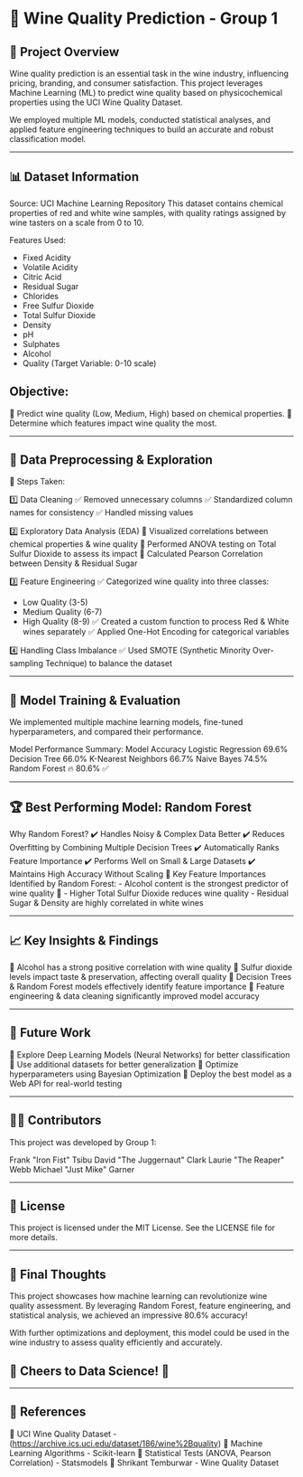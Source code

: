 # 🍷 Wine Quality Prediction - Group 1

## 📌 Project Overview

Wine quality prediction is an essential task in the wine industry, influencing pricing, branding, and consumer satisfaction. This project leverages Machine Learning (ML) to predict wine quality based on physicochemical properties using the UCI Wine Quality Dataset.

We employed multiple ML models, conducted statistical analyses, and applied feature engineering techniques to build an accurate and robust classification model.

---

## 📊 Dataset Information

Source: UCI Machine Learning Repository
This dataset contains chemical properties of red and white wine samples, with quality ratings assigned by wine tasters on a scale from 0 to 10.

Features Used:
   - Fixed Acidity
   - Volatile Acidity
   - Citric Acid
   - Residual Sugar
   - Chlorides
   - Free Sulfur Dioxide
   - Total Sulfur Dioxide
   - Density
   - pH
   - Sulphates
   - Alcohol
   - Quality (Target Variable: 0-10 scale)

## Objective:
  🔹 Predict wine quality (Low, Medium, High) based on chemical properties.
  🔹 Determine which features impact wine quality the most.

  ---

## 🔬 Data Preprocessing & Exploration

📌 Steps Taken:

1️⃣ Data Cleaning
   ✅ Removed unnecessary columns
   ✅ Standardized column names for consistency
   ✅ Handled missing values

2️⃣ Exploratory Data Analysis (EDA)
   🔹 Visualized correlations between chemical properties & wine quality
   🔹 Performed ANOVA testing on Total Sulfur Dioxide to assess its impact
   🔹 Calculated Pearson Correlation between Density & Residual Sugar

3️⃣ Feature Engineering
✅ Categorized wine quality into three classes:
   - Low Quality (3-5)
   - Medium Quality (6-7)
   - High Quality (8-9)
     ✅ Created a custom function to process Red & White wines separately
     ✅ Applied One-Hot Encoding for categorical variables

4️⃣ Handling Class Imbalance
✅ Used SMOTE (Synthetic Minority Over-sampling Technique) to balance the dataset

---

## 🤖 Model Training & Evaluation
We implemented multiple machine learning models, fine-tuned hyperparameters, and compared their performance.

Model Performance Summary:
  Model	                                 Accuracy
  Logistic Regression	                 69.6%
  Decision Tree	                         66.0%
  K-Nearest Neighbors	                 66.7%
  Naive Bayes	                         74.5%
  Random Forest	                      🔥 80.6% ✅

---

## 🏆 Best Performing Model: Random Forest

Why Random Forest?
   ✔️ Handles Noisy & Complex Data Better
   ✔️ Reduces Overfitting by Combining Multiple Decision Trees
   ✔️ Automatically Ranks Feature Importance
   ✔️ Performs Well on Small & Large Datasets
   ✔️ Maintains High Accuracy Without Scaling
   🔹 Key Feature Importances Identified by Random Forest:
        - Alcohol content is the strongest predictor of wine quality 🍷
        - Higher Total Sulfur Dioxide reduces wine quality
        - Residual Sugar & Density are highly correlated in white wines

--- 


## 📈 Key Insights & Findings
   🔹 Alcohol has a strong positive correlation with wine quality
   🔹 Sulfur dioxide levels impact taste & preservation, affecting overall quality
   🔹 Decision Trees & Random Forest models effectively identify feature importance
   🔹 Feature engineering & data cleaning significantly improved model accuracy

--- 


## 🚀 Future Work
   🔹 Explore Deep Learning Models (Neural Networks) for better classification
   🔹 Use additional datasets for better generalization
   🔹 Optimize hyperparameters using Bayesian Optimization
   🔹 Deploy the best model as a Web API for real-world testing

---


## 👨‍💻 Contributors

This project was developed by Group 1:

Frank "Iron Fist" Tsibu
David "The Juggernaut" Clark
Laurie "The Reaper" Webb
Michael "Just Mike" Garner

---


## 📜 License

This project is licensed under the MIT License. See the LICENSE file for more details.

---

## 📢 Final Thoughts

This project showcases how machine learning can revolutionize wine quality assessment.
By leveraging Random Forest, feature engineering, and statistical analysis, we achieved an impressive 80.6% accuracy!

With further optimizations and deployment, this model could be used in the wine industry to assess quality efficiently and accurately.

## 🍷 Cheers to Data Science! 🎉

---

## 🔗 References
   🔹 UCI Wine Quality Dataset - (https://archive.ics.uci.edu/dataset/186/wine%2Bquality)
   🔹 Machine Learning Algorithms - Scikit-learn
   🔹 Statistical Tests (ANOVA, Pearson Correlation) - Statsmodels
   🔹 Shrikant Temburwar - Wine Quality Dataset